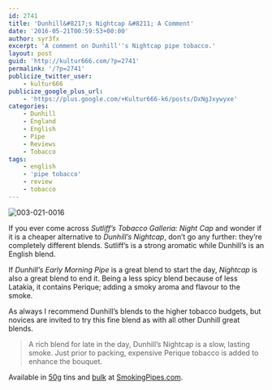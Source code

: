 ```yaml
---
id: 2741
title: 'Dunhill&#8217;s Nightcap &#8211; A Comment'
date: '2016-05-21T00:59:53+00:00'
author: syr3fx
excerpt: 'A comment on Dunhill''s Nightcap pipe tobacco.'
layout: post
guid: 'http://kultur666.com/?p=2741'
permalink: '/?p=2741'
publicize_twitter_user:
    - kultur666
publicize_google_plus_url:
    - 'https://plus.google.com/+Kultur666-k6/posts/DxNgJxywyxe'
categories:
    - Dunhill
    - England
    - English
    - Pipe
    - Reviews
    - Tobacco
tags:
    - english
    - 'pipe tobacco'
    - review
    - tobacco
---
```


![003-021-0016](http://localhost:8080/wp-content/uploads/2016/05/003-021-0016.jpg)

If you ever come across *Sutliff’s Tobacco Galleria: Night Cap* and wonder if it is a cheaper alternative to *Dunhill’s Nightcap*, don’t go any further: they’re completely different blends. Sutliff’s is a strong aromatic while Dunhill’s is an English blend.

If *Dunhill’s Early Morning Pipe* is a great blend to start the day, *Nightcap* is also a great blend to end it. Being a less spicy blend because of less Latakia, it contains Perique; adding a smoky aroma and flavour to the smoke.

As always I recommend Dunhill’s blends to the higher tobacco budgets, but novices are invited to try this fine blend as with all other Dunhill great blends.

> A rich blend for late in the day, Dunhill’s Nightcap is a slow, lasting smoke. Just prior to packing, expensive Perique tobacco is added to enhance the bouquet.

Available in [50g](https://www.smokingpipes.com/tobacco/by-maker/dunhill/moreinfo.cfm?product_id=177) tins and [bulk](https://www.smokingpipes.com/tobacco/by-maker/dunhill/bulk/moreinfo.cfm?product_id=19049) at [SmokingPipes.com](http://www.smokingpipes.com/).